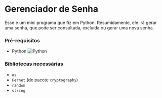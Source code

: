 # Gerenciador de Senha

Esse é um mini programa que fiz em Python. Resumidamente, ele irá gerar uma senha, que pode ser consultada, excluída ou gerar uma nova senha.

### Pré-requisitos

- Python ![Python](https://img.icons8.com/?size=100&id=hGdCwhSHUe6L&format=png&color=000000)

### Bibliotecas necessárias

- `os`
- `Fernet` (do pacote `cryptography`)
- `random`
- `string`
